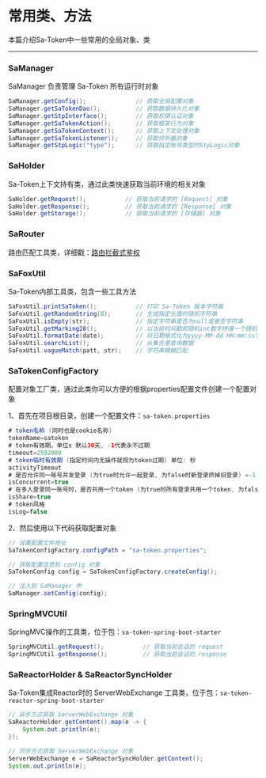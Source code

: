 # 常用类、方法
本篇介绍Sa-Token中一些常用的全局对象、类

--- 

### SaManager
SaManager 负责管理 Sa-Token 所有运行时对象 
``` java
SaManager.getConfig();              // 获取全局配置对象 
SaManager.getSaTokenDao();          // 获取数据持久化对象 
SaManager.getStpInterface();        // 获取权限认证对象 
SaManager.getSaTokenAction();       // 获取框架行为对象
SaManager.getSaTokenContext();      // 获取上下文处理对象
SaManager.getSaTokenListener();     // 获取侦听器对象 
SaManager.getStpLogic("type");      // 获取指定账号类型的StpLogic对象 
```


### SaHolder
Sa-Token上下文持有类，通过此类快速获取当前环境的相关对象 
``` java
SaHolder.getRequest();           // 获取当前请求的 [Request] 对象 
SaHolder.getResponse();          // 获取当前请求的 [Response] 对象 
SaHolder.getStorage();           // 获取当前请求的 [存储器] 对象
```


### SaRouter
路由匹配工具类，详细戳：[路由拦截式鉴权](/use/route-check)


### SaFoxUtil
Sa-Token内部工具类，包含一些工具方法 
``` java
SaFoxUtil.printSaToken();           // 打印 Sa-Token 版本字符画
SaFoxUtil.getRandomString(8);       // 生成指定长度的随机字符串
SaFoxUtil.isEmpty(str);             // 指定字符串是否为null或者空字符串
SaFoxUtil.getMarking28();           // 以当前时间戳和随机int数字拼接一个随机字符串
SaFoxUtil.formatDate(date);         // 将日期格式化为yyyy-MM-dd HH:mm:ss字符串
SaFoxUtil.searchList();             // 从集合里查询数据
SaFoxUtil.vagueMatch(patt, str);    // 字符串模糊匹配
```

### SaTokenConfigFactory
配置对象工厂类，通过此类你可以方便的根据properties配置文件创建一个配置对象 

1、首先在项目根目录，创建一个配置文件：`sa-token.properties`

``` java
# token名称 (同时也是cookie名称)
tokenName=satoken
# token有效期，单位s 默认30天, -1代表永不过期 
timeout=2592000
# token临时有效期 (指定时间内无操作就视为token过期) 单位: 秒
activityTimeout
# 是否允许同一账号并发登录 (为true时允许一起登录, 为false时新登录挤掉旧登录) =-1
isConcurrent=true
# 在多人登录同一账号时，是否共用一个token (为true时所有登录共用一个token, 为false时每次登录新建一个token) 
isShare=true
# token风格
isLog=false
```

2、然后使用以下代码获取配置对象 
``` java
// 设置配置文件地址 
SaTokenConfigFactory.configPath = "sa-token.properties";

// 获取配置信息到 config 对象
SaTokenConfig config = SaTokenConfigFactory.createConfig();

// 注入到 SaManager 中
SaManager.setConfig(config);
```


### SpringMVCUtil
SpringMVC操作的工具类，位于包：`sa-token-spring-boot-starter`
``` java
SpringMVCUtil.getRequest();           // 获取当前会话的 request
SpringMVCUtil.getResponse();          // 获取当前会话的 response
```


### SaReactorHolder & SaReactorSyncHolder
Sa-Token集成Reactor时的 ServerWebExchange 工具类，位于包：`sa-token-reactor-spring-boot-starter`
``` java
// 异步方式获取 ServerWebExchange 对象 
SaReactorHolder.getContent().map(e -> {
	System.out.println(e);
});

// 同步方式获取 ServerWebExchange 对象 
ServerWebExchange e = SaReactorSyncHolder.getContent();
System.out.println(e);
```


